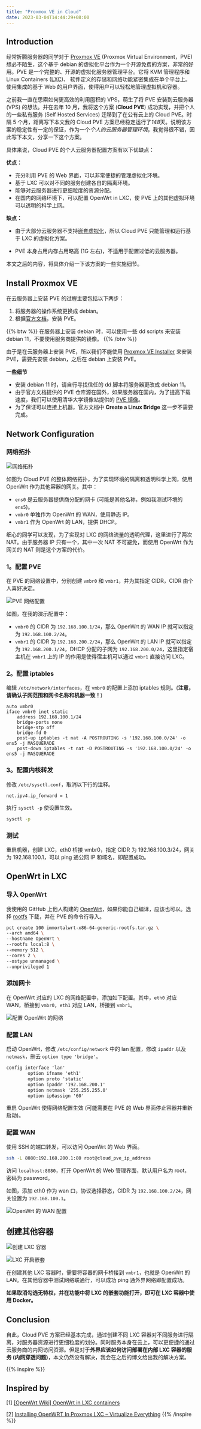 ```yaml
---
title: "Proxmox VE in Cloud"
date: 2023-03-04T14:44:29+08:00
---
```


## Introduction

经常折腾服务器的同学对于 [Proxmox VE](https://www.proxmox.com/en/proxmox-ve) (Proxmox Virtual Environment，PVE) 想必不陌生，这个基于 debian 的虚拟化平台作为一个开源免费的方案，非常的好用。PVE 是一个完整的、开源的虚拟化服务器管理平台。它将 KVM 管理程序和 Linux Containers ([LXC](https://en.wikipedia.org/wiki/LXC))、 软件定义的存储和网络功能紧密集成在单个平台上。使用集成的基于 Web 的用户界面，使得用户可以轻松地管理虚拟机和容器。

之前我一直在思索如何更高效的利用囤积的 VPS，萌生了将 PVE 安装到云服务器 (VPS) 的想法。并在去年 10 月，我将这个方案 (**Cloud PVE**) 成功实现，并把个人的一些私有服务 (Self Hosted Services) 迁移到了在公有云上的 Cloud PVE。时隔 5 个月，距离写下本文我的 Cloud PVE 方案已经稳定运行了*148*天。说明该方案的稳定性有一定的保证，作为一个*个人的云服务器管理环境*，我觉得很不错，因此写下本文，分享一下这个方案。



具体来说，Cloud PVE 的个人云服务器配置方案有以下优缺点：

**优点：**

+ 充分利用 PVE 的 Web 界面，可以非常便捷的管理虚拟化环境。
+ 基于 LXC 可以对不同的服务创建各自的隔离环境。
+ 能够对云服务器进行更细粒度的资源分配。
+ 在国内的网络环境下，可以配置 OpenWrt in LXC，使 PVE 上的其他虚拟环境可以透明的科学上网。

**缺点：**


+ 由于大部分云服务器不支持[嵌套虚拟化](https://www.linux-kvm.org/page/Nested_Guests)，所以 Cloud PVE 只能管理和运行基于 LXC 的虚拟化方案。

+ PVE 本身占用内存占用略高 (1G 左右)，不适用于配置过低的云服务器。

本文之后的内容，将具体介绍一下该方案的一些实施细节。

## Install Proxmox VE

在云服务器上安装 PVE 的过程主要包括以下两步：

1. 将服务器的操作系统更换成 debian。
2. 根据[官方文档](https://pve.proxmox.com/wiki/Install_Proxmox_VE_on_Debian_Buster)，安装 PVE。

{{% btw %}}
在服务器上安装 debian 时，可以使用一些 dd scripts 来安装 debian 11，不要使用服务商提供的镜像。
{{% /btw %}}

由于是在云服务器上安装 PVE，所以我们不能使用 [Proxmox VE Installer](https://pve.proxmox.com/wiki/Installation) 来安装 PVE，需要先安装 debian，之后在 debian 上安装 PVE。

**一些细节**

+ 安装 debian 11 时，请自行寻找信任的 dd 脚本将服务器更改成 debian 11。
+ 由于官方文档提供的 PVE 仓库源在国外，如果服务器在国内，为了提高下载速度，我们可以使用清华大学镜像站提供的 [PVE 镜像](https://mirrors.tuna.tsinghua.edu.cn/help/proxmox/)。
+ 为了保证可以连接上机器，官方文档中 **Create a Linux Bridge** 这一步不需要完成。

## Network Configuration

### 网络拓扑

![网络拓扑](image-20230304205415522.png)

如图为 Cloud PVE 的整体网络拓扑，为了实现环境的隔离和透明科学上网，使用 OpenWrt 作为其他容器的网关。其中：

+  `ens0` 是云服务器提供商分配的网卡 (可能是其他名称，例如我测试环境的 `ens5`)。
+ `vmbr0` 单独作为 OpenWrt 的 WAN，使用静态 IP。
+  `vmbr1` 作为 OpenWrt 的 LAN，提供 DHCP。

细心的同学可以发现，为了实现对 LXC 的网络流量的透明代理，这里进行了两次 NAT。由于服务器 IP 只有一个，其中一次 NAT 不可避免，而使用 OpenWrt 作为网关的 NAT 则是这个方案的代价。

### 1。配置 PVE

在 PVE 的网络设置中，分别创建 `vmbr0` 和 `vmbr1`，并为其指定 CIDR，CIDR 由个人喜好决定。

![PVE 网络配置](image-20230304211750387.png)

如图，在我的演示配置中：

+ `vmbr0` 的 CIDR 为 `192.168.100.1/24`，那么 OpenWrt 的 WAN IP 就可以指定为 `192.168.100.2/24`。
+ `vmbr1` 的 CIDR 为 `192.168.200.2/24`，那么 OpenWrt 的 LAN IP 就可以指定为 `192.168.200.1/24`，DHCP 分配的子网为 `192.168.200.0/24`，这里指定宿主机在 `vmbr1` 上的 IP 的作用是使得宿主机可以通过 `vmbr1` 直接访问 LXC。

### 2。配置 iptables

编辑 `/etc/network/interfaces`，在 `vmbr0` 的配置上添加 iptables 规则。(**注意，请确认子网范围和网卡名称和机器一致！**)

```shell
auto vmbr0
iface vmbr0 inet static
	address 192.168.100.1/24
	bridge-ports none
	bridge-stp off
	bridge-fd 0
	post-up iptables -t nat -A POSTROUTING -s '192.168.100.0/24' -o ens5 -j MASQUERADE
	post-down iptables -t nat -D POSTROUTING -s '192.168.100.0/24' -o ens5 -j MASQUERADE
```

### 3。配置内核转发

修改 `/etc/sysctl.conf`，取消以下行的注释。

```shell
net.ipv4.ip_forward = 1
```

执行 `sysctl -p` 使设置生效。

```bash
sysctl -p
```

### 测试

重启机器，创建 LXC，eth0 桥接 vmbr0，指定 CIDR 为 192.168.100.3/24，网关为 192.168.100.1，可以 ping 通公网 IP 和域名，即配置成功。

## OpenWrt in LXC

### 导入 OpenWrt

我使用的 GitHub 上他人构建的 [OpenWrt](https://doc.openwrt.cc/2-OpenWrt-Rpi/)，如果你能自己编译，应该也可以。选择 [rootfs](https://openwrt.cc/releases/targets/x86/64/immortalwrt-x86-64-generic-rootfs.tar.gz) 下载，并在 PVE 的命令行导入。

```bash
pct create 100 immortalwrt-x86-64-generic-rootfs.tar.gz \
--arch amd64 \
--hostname OpenWrt \
--rootfs local:8 \
--memory 512 \
--cores 2 \
--ostype unmanaged \
--unprivileged 1
```

### 添加网卡

在 OpenWrt 对应的 LXC 的网络配置中，添加如下配置。其中，`eth0` 对应 WAN，桥接到 `vmbr0`，`eth1` 对应 LAN，桥接到 `vmbr1`。

![配置 OpenWrt 的网络](image-20230304223311772.png)

### 配置 LAN

启动 OpenWrt，修改 `/etc/config/network` 中的 lan 配置，修改 `ipaddr` 以及 `netmask`，删去 `option type 'bridge'`。

```txt
config interface 'lan'
        option ifname 'eth1'
        option proto 'static'
        option ipaddr '192.168.200.1'
        option netmask '255.255.255.0'
        option ip6assign '60'
```

重启 OpenWrt 使得网络配置生效 (可能需要在 PVE 的 Web 界面停止容器并重新启动)。

### 配置 WAN

使用 SSH 的端口转发，可以访问 OpenWrt 的 Web 界面。

```bash
ssh -L 8080:192.168.200.1:80 root@cloud_pve_ip_address
```

访问 `localhost:8080`，打开 OpenWrt 的 Web 管理界面，默认用户名为 root，密码为 password。

如图，添加 eth0 作为 wan 口，协议选择静态，CIDR 为 `192.168.100.2/24`，网关设置为 `192.168.100.1`。

![OpenWrt 的 WAN 配置](image-20230304225530450.png)

## 创建其他容器

![创建 LXC 容器](image-20230305134439395.png)

![LXC 开启嵌套](image-20230305134912727.png)

在创建其他 LXC 容器时，需要将容器的网卡桥接到 `vmbr1`，也就是 OpenWrt 的 LAN。在其他容器中测试网络联通行，可以成功 ping 通外界网络即配置成功。

**如果取消勾选无特权，并在功能中将 LXC 的嵌套功能打开，即可在 LXC 容器中使用 Docker。**

## Conclusion

自此，Cloud PVE 方案已经基本完成，通过创建不同 LXC 容器对不同服务进行隔离，对服务器资源进行更细粒度的划分。同时服务本身在云上，可以更便捷的通过云服务商的内网访问资源。但是对于**外界应该如何访问部署在内部 LXC 容器的服务 (内网穿透问题)**，本文仍然没有解决，我会在之后的博文给出我的解决方案。

{{% inspire %}}
## Inspired by
[1] [[OpenWrt Wiki] OpenWrt in LXC containers](https://openwrt.org/docs/guide-user/virtualization/lxc)

[2] [Installing OpenWRT In Proxmox LXC – Virtualize Everything](https://virtualizeeverything.com/2022/05/23/setting-openwrt-in-proxmox-lxc/)
{{% /inspire %}}

